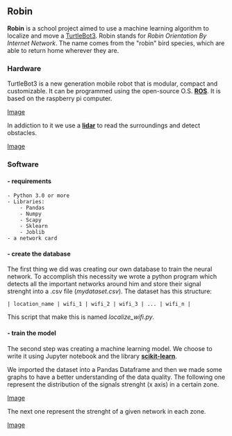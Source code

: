 ## Robin
**Robin** is a school project aimed to use a machine learning algorithm to localize and move a [TurtleBot3]("[turtlebot.com](http://wiki.ros.org/turtlebot3)").
Robin stands for _Robin Orientation By Internet Network_. The name comes from the "robin" bird species, which are able to return home wherever they are.

### Hardware

TurtleBot3 is a new generation mobile robot that is modular, compact and customizable. It can be programmed using the open-source O.S. [**ROS**](https://www.ros.org/). It is based on the raspberry pi computer. 

[Image](https://github.com/ROBIN-Itis-Delpozzo/ROBIN-Itis-Delpozzo/tree/main/img/logo_turtlebot3.png)

In addiction to it we use a [**lidar**](https://en.wikipedia.org/wiki/Lidar) to read the surroundings and detect obstacles.

[Image](https://github.com/ROBIN-Itis-Delpozzo/ROBIN-Itis-Delpozzo/tree/main/img/turtlebot3.png)

### Software

#### - requirements
    - Python 3.0 or more
    - Libraries:
        - Pandas
        - Numpy
        - Scapy
        - Sklearn
        - Joblib
    - a network card
    
#### - create the database

The first thing we did was creating our own database to train the neural network. To accomplish this necessity we wrote a python program which detects all the important networks around him and store their signal strenght into a .csv file (_mydataset.csv_). The dataset has this structure:
  
  ```
  | location_name | wifi_1 | wifi_2 | wifi_3 | ... | wifi_n |
  ```
This script that make this is named _localize_wifi.py_.

#### - train the model

The second step was creating a machine learning model. We choose to write it using Jupyter notebook and the library [**scikit-learn**](https://scikit-learn.org/stable/index.html). 

We imported the dataset into a Pandas Dataframe and then we made some graphs to have a better understanding of the data quality.
The following one represent the distribution of the signals strenght (x axis) in a certain zone.

[Image](https://github.com/ROBIN-Itis-Delpozzo/ROBIN-Itis-Delpozzo/tree/main/img/graph1.png)

The next one represent the strenght of a given network in each zone.

[Image](https://github.com/ROBIN-Itis-Delpozzo/ROBIN-Itis-Delpozzo/tree/main/img/graph2.png)
